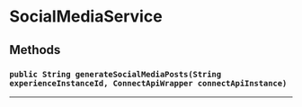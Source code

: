 # SocialMediaService
## Methods
### `public String generateSocialMediaPosts(String experienceInstanceId, ConnectApiWrapper connectApiInstance)`
---
